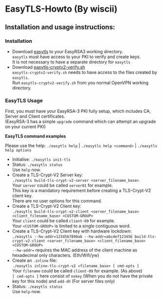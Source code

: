 # EasyTLS-Howto (By wiscii)

## Installation and usage instructions:

### Installation

* Download [easytls](https://github.com/TinCanTech/easy-tls/blob/master/easytls) to your EasyRSA3 working directory.<br>
  `easytls` must have access to your PKI to verify and create keys.<br>
  It is not necessary to have a separate directory for `easytls`<br>
* Download [easytls-cryptv2-verify.sh](https://github.com/TinCanTech/easy-tls/blob/master/easytls-cryptv2-verify.sh)<br>
  `easytls-cryptv2-verify.sh` needs to have access to the files created by `easytls`.<br>
  Run `easytls-cryptv2-verify.sh` from you normal OpenVPN working directory.<br>

### EasyTLS Usage

First, you must have your EasyRSA-3 PKI fully setup, which includes CA, Server and Client certificates.<br>
(EasyRSA-3 has a simple `upgrade` command which can attempt an upgrade on your current PKI)

**EasyTLS command examples**

Please use the help: `./easytls help` | `./easytls help <command>` | `./easytls help options`

* Initialise: `./easytls init-tls`
* Status: `./easytls status`<br>
  Use `help` now.
* Create a TLS-Crypt-V2 Server key: <br>
  `./easytls build-tls-crypt-v2-server <server_filename_base>` <br>
  Your `server` could be called `server01` for example.<br>
  This key is a mandatory requirement before creating a TLS-Crypt-V2 client key.<br>
  There are no user options for this command.<br>
* Create a TLS-Crypt-V2 Client key: <br>
  `./easytls build-tls-crypt-v2-client <server_filename_base> <client_filename_base> <CUSTOM-GROUP>` <br>
  Your `client` could be called `client-09` for example.<br>
  Your `<CUSTOM-GROUP>` is limited to a single contiguous word.<br>
* Create a TLS-Crypt-V2 Client key with hardware _lockdown_: <br>
  `./easytls --hw-addr=1234567890ab --hw-addr=abcdef123456 build-tls-crypt-v2-client <server_filename_base> <client_filename_base> <CUSTOM-GROUP>` <br>
  `--hw-addr=` requires the MAC address of the client machine as hexadecimal only characters. (Eth/Wifi/yw) <br>
* Create an `.inline` file: <br>
  `./easytls inline-tls-crypt-v2 <filename_base> [ cmd-opts ]` <br>
  Your `filename` could be called `client-09` for example. (As above) <br>
  `[ cmd-opts ]` here consist of `nokey` (When you do not have the private key for this node) and `add-dh` (For server files only) <br>
* Status: `./easytls status`<br>
  Use `help` now.
